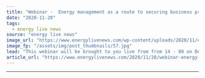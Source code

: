 ```yaml
---
title: "Webinar -  Energy management as a route to securing business profitability"
date: "2020-11-20"
tags: 
  - energy live news
source: "energy live news"
image_url: "https://www.energylivenews.com/wp-content/uploads/2020/11/expo-2020-webinar-ignite-720-1.jpg"
image_fp: "/assets/img/post_thumbnails/57.jpg"
lead: "This webinar will be brought to you live from from 14 - 00 on December 3rd!"
article_url: "https://www.energylivenews.com/2020/11/20/webinar-energy-management-as-a-route-to-securing-business-profitability/"
---
```


---
